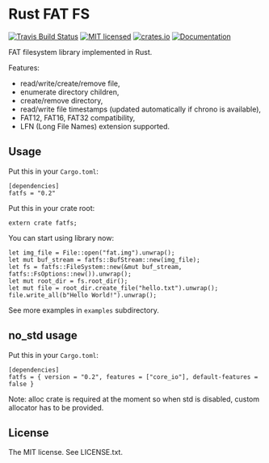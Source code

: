 Rust FAT FS
===========

[![Travis Build Status](https://travis-ci.org/rafalh/rust-fatfs.svg?branch=master)](https://travis-ci.org/rafalh/rust-fatfs)
[![MIT licensed](https://img.shields.io/badge/license-MIT-blue.svg)](./LICENSE.txt)
[![crates.io](http://meritbadge.herokuapp.com/fatfs)](https://crates.io/crates/fatfs)
[![Documentation](https://docs.rs/fatfs/badge.svg)](https://docs.rs/fatfs)

FAT filesystem library implemented in Rust.

Features:
* read/write/create/remove file,
* enumerate directory children,
* create/remove directory,
* read/write file timestamps (updated automatically if chrono is available),
* FAT12, FAT16, FAT32 compatibility,
* LFN (Long File Names) extension supported.

Usage
-----

Put this in your `Cargo.toml`:

    [dependencies]
    fatfs = "0.2"

Put this in your crate root:

    extern crate fatfs;

You can start using library now:

    let img_file = File::open("fat.img").unwrap();
    let mut buf_stream = fatfs::BufStream::new(img_file);
    let fs = fatfs::FileSystem::new(&mut buf_stream, fatfs::FsOptions::new()).unwrap();
    let mut root_dir = fs.root_dir();
    let mut file = root_dir.create_file("hello.txt").unwrap();
    file.write_all(b"Hello World!").unwrap();

See more examples in `examples` subdirectory.

no_std usage
------------

Put this in your `Cargo.toml`:

    [dependencies]
    fatfs = { version = "0.2", features = ["core_io"], default-features = false }

Note: alloc crate is required at the moment so when std is disabled, custom allocator has to be provided.

License
-------
The MIT license. See LICENSE.txt.
